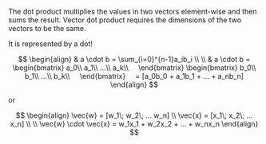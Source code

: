 The dot product multiplies the values in two vectors element-wise and then sums the result.
Vector dot product requires the dimensions of the two vectors to be the same. 

It is represented by a dot!

$$
\begin{align}
& a \cdot b = \sum_{i=0}^{n-1}a_ib_i \\ \\
& a \cdot b = 
	\begin{bmatrix}
		a_0\\
		a_1\\
		...\\
		a_k\\
    \end{bmatrix}
	\begin{bmatrix}
		b_0\\
		b_1\\
		...\\
		b_k\\
    \end{bmatrix}
    = [a_0b_0 + a_1b_1 + ... + a_nb_n]
\end{align}
$$

or


$$
\begin{align}
\vec{w} = [w_1\; w_2\; ... w_n] \\
\vec{x} = [x_1\; x_2\; ... x_n] \\
\\
\vec{w} \cdot \vec{x} = w_1x_1 + w_2x_2 + ... + w_nx_n
\end{align}
$$